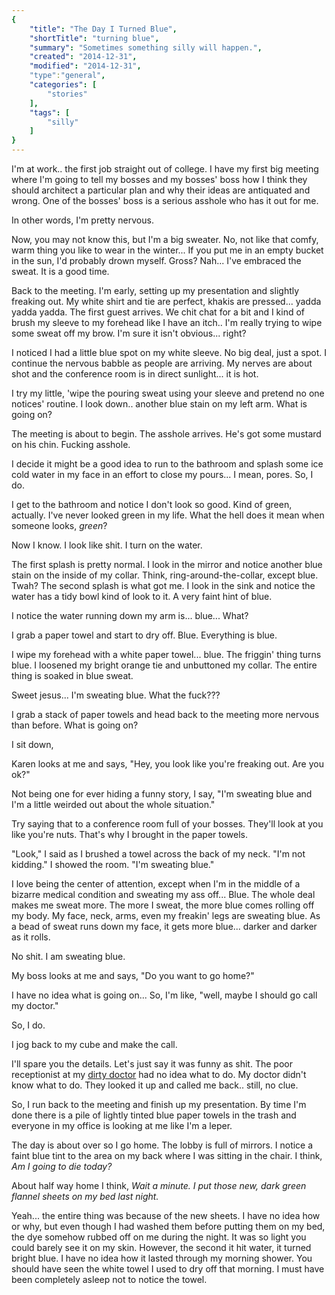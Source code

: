```yaml
---
{
    "title": "The Day I Turned Blue",
    "shortTitle": "turning blue",
    "summary": "Sometimes something silly will happen.",
    "created": "2014-12-31",
    "modified": "2014-12-31",
    "type":"general",
    "categories": [
        "stories"
    ],
    "tags": [
        "silly"
    ]
}
---
```

I'm at work.. the first job straight out of college. I have my first big
meeting where I'm going to tell my bosses and my bosses' boss how I
think they should architect a particular plan and why their ideas are
antiquated and wrong. One of the bosses' boss is a serious asshole who
has it out for me.

In other words, I'm pretty nervous.

Now, you may not know this, but I'm a big sweater. No, not like that
comfy, warm thing you like to wear in the winter... If you put me in an
empty bucket in the sun, I'd probably drown myself. Gross? Nah... I've
embraced the sweat. It is a good time.

Back to the meeting. I'm early, setting up my presentation and slightly
freaking out. My white shirt and tie are perfect, khakis are pressed...
yadda yadda yadda. The first guest arrives. We chit chat for a bit and I
kind of brush my sleeve to my forehead like I have an itch.. I'm really
trying to wipe some sweat off my brow. I'm sure it isn't obvious...
right?

I noticed I had a little blue spot on my white sleeve. No big deal, just
a spot. I continue the nervous babble as people are arriving. My nerves
are about shot and the conference room is in direct sunlight... it is
hot.

I try my little, 'wipe the pouring sweat using your sleeve and pretend
no one notices' routine. I look down.. another blue stain on my left
arm. What is going on?

The meeting is about to begin. The asshole arrives. He's got some
mustard on his chin. Fucking asshole.

I decide it might be a good idea to run to the bathroom and splash some
ice cold water in my face in an effort to close my pours... I mean,
pores. So, I do.

I get to the bathroom and notice I don't look so good. Kind of green,
actually. I've never looked green in my life. What the hell does it mean
when someone looks, *green*?

Now I know. I look like shit. I turn on the water.

The first splash is pretty normal. I look in the mirror and notice
another blue stain on the inside of my collar. Think,
ring-around-the-collar, except blue. Twah? The second splash is what got
me. I look in the sink and notice the water has a tidy bowl kind of look
to it. A very faint hint of blue.

I notice the water running down my arm is... blue... What?

I grab a paper towel and start to dry off. Blue. Everything is blue.

I wipe my forehead with a white paper towel... blue. The friggin' thing
turns blue. I loosened my bright orange tie and unbuttoned my collar.
The entire thing is soaked in blue sweat.

Sweet jesus... I'm sweating blue. What the fuck???

I grab a stack of paper towels and head back to the meeting more nervous
than before. What is going on?

I sit down,

Karen looks at me and says, "Hey, you look like you're freaking out. Are
you ok?"

Not being one for ever hiding a funny story, I say, "I'm sweating blue
and I'm a little weirded out about the whole situation."

Try saying that to a conference room full of your bosses. They'll look
at you like you're nuts. That's why I brought in the paper towels.

"Look," I said as I brushed a towel across the back of my neck. "I'm not
kidding." I showed the room. "I'm sweating blue."

I love being the center of attention, except when I'm in the middle of a
bizarre medical condition and sweating my ass off... Blue. The whole
deal makes me sweat more. The more I sweat, the more blue comes rolling
off my body. My face, neck, arms, even my freakin' legs are sweating
blue. As a bead of sweat runs down my face, it gets more blue... darker
and darker as it rolls.

No shit. I am sweating blue.

My boss looks at me and says, "Do you want to go home?"

I have no idea what is going on... So, I'm like, "well, maybe I should
go call my doctor."

So, I do.

I jog back to my cube and make the call.

I'll spare you the details. Let's just say it was funny as shit. The
poor receptionist at my [dirty doctor](dirtyDoctor.html) had no idea
what to do. My doctor didn't know what to do. They looked it up and
called me back.. still, no clue.

So, I run back to the meeting and finish up my presentation. By time I'm
done there is a pile of lightly tinted blue paper towels in the trash
and everyone in my office is looking at me like I'm a leper.

The day is about over so I go home. The lobby is full of mirrors. I
notice a faint blue tint to the area on my back where I was sitting in
the chair. I think, *Am I going to die today?*

About half way home I think, *Wait a minute. I put those new, dark green
flannel sheets on my bed last night.*

Yeah... the entire thing was because of the new sheets. I have no idea
how or why, but even though I had washed them before putting them on my
bed, the dye somehow rubbed off on me during the night. It was so light
you could barely see it on my skin. However, the second it hit water, it
turned bright blue. I have no idea how it lasted through my morning
shower. You should have seen the white towel I used to dry off that
morning. I must have been completely asleep not to notice the towel.
